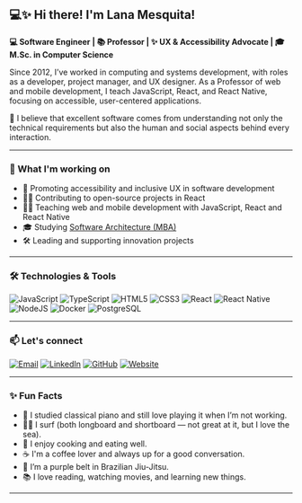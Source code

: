 ## 💻✨ Hi there! I'm Lana Mesquita!

**💻 Software Engineer | 📚 Professor | ✨ UX & Accessibility Advocate | 🎓 M.Sc. in Computer Science** 
<!-- | 💼 Professor at Federal University of Ceará -->

Since 2012, I’ve worked in computing and systems development, with roles as a developer, project manager, and UX designer. As a Professor of web and mobile development, I teach JavaScript, React, and React Native, focusing on accessible, user-centered applications. 

🧠 I believe that excellent software comes from understanding not only the technical requirements but also the human and social aspects behind every interaction.

---

### 🚀 What I'm working on

- 🎯 Promoting accessibility and inclusive UX in software development  
- 👩‍💻 Contributing to open-source projects in React  
- 🧑‍🏫 Teaching web and mobile development with JavaScript, React and React Native  
- 🎓 Studying [Software Architecture (MBA)](https://mba.fullcycle.com.br/mba/)  
- 🛠️ Leading and supporting innovation projects

---

### 🛠️ Technologies & Tools

![JavaScript](https://img.shields.io/badge/-JavaScript-F7DF1E?style=flat-square&logo=javascript&logoColor=000)
![TypeScript](https://img.shields.io/badge/-TypeScript-3178C6?style=flat-square&logo=typescript&logoColor=fff)
![HTML5](https://img.shields.io/badge/-HTML5-E34F26?style=flat-square&logo=html5&logoColor=fff)
![CSS3](https://img.shields.io/badge/-CSS3-1572B6?style=flat-square&logo=css3)
![React](https://img.shields.io/badge/-React-61DAFB?style=flat-square&logo=react)
![React Native](https://img.shields.io/badge/-React%20Native-20232a?style=flat-square&logo=react)
![NodeJS](https://img.shields.io/badge/-Node.js-339933?style=flat-square&logo=node.js)
![Docker](https://img.shields.io/badge/-Docker-2496ED?style=flat-square&logo=docker)
![PostgreSQL](https://img.shields.io/badge/-PostgreSQL-336791?style=flat-square&logo=postgresql&logoColor=white)

---

### 📫 Let's connect

[![Email](https://img.shields.io/badge/-Email-D14836?style=for-the-badge&logo=gmail&logoColor=white)](mailto:lanabeatriz.mesquita@gmail.com) [![LinkedIn](https://img.shields.io/badge/-LinkedIn-0077B5?style=for-the-badge&logo=linkedin&logoColor=white)](https://www.linkedin.com/in/lanamesquita/) [![GitHub](https://img.shields.io/badge/-GitHub-181717?style=for-the-badge&logo=github&logoColor=white)](https://github.com/lanamesquita) [![Website](https://img.shields.io/badge/-Website-000?style=for-the-badge&logo=Google-Chrome&logoColor=white)](https://www.lanabeatrizmesquita.com.br)  


---

### ✨ Fun Facts

- 🎹 I studied classical piano and still love playing it when I’m not working.  
- 🏄‍♀️ I surf (both longboard and shortboard — not great at it, but I love the sea).  
- 🍝 I enjoy cooking and eating well.   
- ☕ I'm a coffee lover and always up for a good conversation.  
- 🥋 I’m a purple belt in Brazilian Jiu-Jitsu.  
- 📚 I love reading, watching movies, and learning new things.

---

<!--
**lanamesquita/lanamesquita** is a ✨ special ✨ repository because its `README.md` appears on your GitHub profile.
-->
